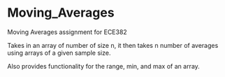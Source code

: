 Moving_Averages
===============

Moving Averages assignment for ECE382

Takes in an array of number of size n, it then takes n number of averages using arrays of a given sample size.

Also provides functionality for the range, min, and max of an array.
